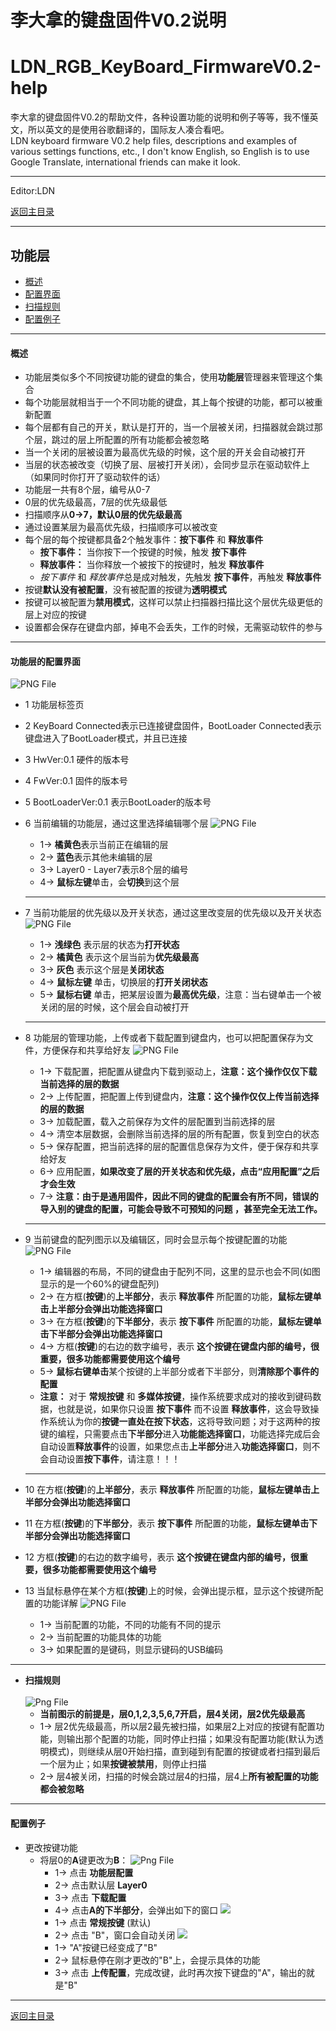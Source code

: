 ﻿李大拿的键盘固件V0.2说明
=====================
LDN_RGB_KeyBoard_FirmwareV0.2-help
=====================
李大拿的键盘固件V0.2的帮助文件，各种设置功能的说明和例子等等，我不懂英文，所以英文的是使用谷歌翻译的，国际友人凑合看吧。<br>
LDN keyboard firmware V0.2 help files, descriptions and examples of various settings functions, etc., I don't know English, so English is to use Google Translate, international friends can make it look.
****
Editor:LDN

[返回主目录](https://github.com/lswhome/LDN_RGB_KeyBoard_FirmwareV0.2-help "点击返回")

****
## 功能层
   * [概述](#概述)
   * [配置界面](#功能层的配置界面)
   * [扫描规则](#扫描规则)
   * [配置例子](#配置例子)
****
   #### 概述
   * 功能层类似多个不同按键功能的键盘的集合，使用**功能层**管理器来管理这个集合
   * 每个功能层就相当于一个不同功能的键盘，其上每个按键的功能，都可以被重新配置
   * 每个层都有自己的开关，默认是打开的，当一个层被关闭，扫描器就会跳过那个层，跳过的层上所配置的所有功能都会被忽略
   * 当一个关闭的层被设置为最高优先级的时候，这个层的开关会自动被打开
   * 当层的状态被改变（切换了层、层被打开关闭），会同步显示在驱动软件上（如果同时你打开了驱动软件的话）
   * 功能层一共有8个层，编号从0-7
   * 0层的优先级最高，7层的优先级最低
   * 扫描顺序从**0->7，默认0层的优先级最高**
   * 通过设置某层为最高优先级，扫描顺序可以被改变
   * 每个层的每个按键都具备2个触发事件：**按下事件** 和 **释放事件**
     * **按下事件：** 当你按下一个按键的时候，触发 **按下事件**
     * **释放事件：** 当你释放一个被按下的按键时，触发 **释放事件**
     * *按下事件* 和 *释放事件*总是成对触发，先触发 **按下事件**，再触发 **释放事件**
   * 按键**默认没有被配置**，没有被配置的按键为**透明模式**
   * 按键可以被配置为**禁用模式**，这样可以禁止扫描器扫描比这个层优先级更低的层上对应的按键
   * 设置都会保存在键盘内部，掉电不会丢失，工作的时候，无需驱动软件的参与
****
   #### 功能层的配置界面
   ![PNG File](https://github.com/lswhome/LDN_RGB_KeyBoard_FirmwareV0.2-help/blob/master/FunctionLayer/FuncLayerAll.png "")
   
   * 1  功能层标签页
   * 2  KeyBoard Connected表示已连接键盘固件，BootLoader Connected表示键盘进入了BootLoader模式，并且已连接
   * 3  HwVer:0.1 硬件的版本号
   * 4  FwVer:0.1 固件的版本号
   * 5  BootLoaderVer:0.1 表示BootLoader的版本号
   * 6  当前编辑的功能层，通过这里选择编辑哪个层
     ![PNG File](https://github.com/lswhome/LDN_RGB_KeyBoard_FirmwareV0.2-help/blob/master/FunctionLayer/FuncLayerEditLayers.png)
        * 1-> **橘黄色**表示当前正在编辑的层
        * 2-> **蓝色**表示其他未编辑的层
        * 3-> Layer0 - Layer7表示8个层的编号
        * 4-> **鼠标左键**单击，会**切换**到这个层
        ****
   * 7  当前功能层的优先级以及开关状态，通过这里改变层的优先级以及开关状态
     ![PNG File](https://github.com/lswhome/LDN_RGB_KeyBoard_FirmwareV0.2-help/blob/master/FunctionLayer/FuncLayerLayerSwitch.png)
        * 1-> **浅绿色** 表示层的状态为**打开状态**
        * 2-> **橘黄色** 表示这个层当前为**优先级最高**
        * 3-> **灰色** 表示这个层是**关闭状态**
        * 4-> **鼠标左键** 单击，切换层的**打开关闭状态**
        * 5-> **鼠标右键** 单击，把某层设置为**最高优先级**，注意：当右键单击一个被关闭的层的时候，这个层会自动被打开
        ****
   * 8  功能层的管理功能，上传或者下载配置到键盘内，也可以把配置保存为文件，方便保存和共享给好友
     ![PNG File](https://github.com/lswhome/LDN_RGB_KeyBoard_FirmwareV0.2-help/blob/master/FunctionLayer/FuncLayerManager.png)
        * 1-> 下载配置，把配置从键盘内下载到驱动上，**注意：这个操作仅仅下载当前选择的层的数据**
        * 2-> 上传配置，把配置上传到键盘内，**注意：这个操作仅仅上传当前选择的层的数据**
        * 3-> 加载配置，载入之前保存为文件的层配置到当前选择的层
        * 4-> 清空本层数据，会删除当前选择的层的所有配置，恢复到空白的状态
        * 5-> 保存配置，把当前选择的层的配置信息保存为文件，便于保存和共享给好友
        * 6-> 应用配置，**如果改变了层的开关状态和优先级，点击“应用配置”之后才会生效**
        * 7-> **注意：由于是通用固件，因此不同的键盘的配置会有所不同，错误的导入别的键盘的配置，可能会导致不可预知的问题 ，甚至完全无法工作。**
        
        ****   
   * 9  当前键盘的配列图示以及编辑区，同时会显示每个按键配置的功能
     ![PNG File](https://github.com/lswhome/LDN_RGB_KeyBoard_FirmwareV0.2-help/blob/master/FunctionLayer/FuncLayerEditer.png)
        * 1-> 编辑器的布局，不同的键盘由于配列不同，这里的显示也会不同(如图显示的是一个60%的键盘配列)
        * 2-> 在方框(**按键**)的**上半部分**，表示 **释放事件** 所配置的功能，**鼠标左键单击上半部分会弹出功能选择窗口**
        * 3-> 在方框(**按键**)的**下半部分**，表示 **按下事件** 所配置的功能，**鼠标左键单击下半部分会弹出功能选择窗口**
        * 4-> 方框(**按键**)的右边的数字编号，表示 **这个按键在键盘内部的编号，很重要，很多功能都需要使用这个编号**
        * 5-> **鼠标右键单击**某个按键的上半部分或者下半部分，则**清除那个事件的配置**
        * **注意：** 对于 **常规按键** 和 **多媒体按键**，操作系统要求成对的接收到键码数据，也就是说，如果你只设置 **按下事件** 而不设置 **释放事件**，这会导致操作系统认为你的**按键一直处在按下状态**，这将导致问题；对于这两种的按键的编程，只需要点击**下半部分**进入**功能能选择窗口**，功能选择完成后会自动设置**释放事件**的设置，如果您点击**上半部分**进入**功能选择窗口**，则不会自动设置**按下事件**，请注意！！！
        ****
   * 10 在方框(**按键**)的**上半部分**，表示 **释放事件** 所配置的功能，**鼠标左键单击上半部分会弹出功能选择窗口**
   * 11 在方框(**按键**)的**下半部分**，表示 **按下事件** 所配置的功能，**鼠标左键单击下半部分会弹出功能选择窗口**
   * 12 方框(**按键**)的右边的数字编号，表示 **这个按键在键盘内部的编号，很重要，很多功能都需要使用这个编号**
   * 13 当鼠标悬停在某个方框(**按键**)上的时候，会弹出提示框，显示这个按键所配置的功能详解
     ![PNG File](https://github.com/lswhome/LDN_RGB_KeyBoard_FirmwareV0.2-help/blob/master/FunctionLayer/FuncLayerTip.png)
        * 1-> 当前配置的功能，不同的功能有不同的提示
        * 2-> 当前配置的功能具体的功能
        * 3-> 如果配置的是键码，则显示键码的USB编码     
****
   * **扫描规则**<br>   
   ![Png File](https://github.com/lswhome/LDN_RGB_KeyBoard_FirmwareV0.2-help/blob/master/FunctionLayer/FuncLayerScan.png)   
        * **当前图示的前提是，层0,1,2,3,5,6,7开启，层4关闭，层2优先级最高**
        * 1-> 层2优先级最高，所以层2最先被扫描，如果层2上对应的按键有配置功能，则输出那个配置的功能，同时停止扫描；如果没有配置功能(默认为透明模式)，则继续从层0开始扫描，直到碰到有配置的按键或者扫描到最后一个层为止；如果**按键被禁用**，则停止扫描
        * 2-> 层4被关闭，扫描的时候会跳过层4的扫描，层4上**所有被配置的功能都会被忽略**
****
   #### 配置例子<br>
   * 更改按键功能
      * 将层0的**A**键更改为**B**：
      ![Png File](https://github.com/lswhome/LDN_RGB_KeyBoard_FirmwareV0.2-help/blob/master/FunctionLayer/FuncLayer_example_1.png)
           * 1-> 点击 **功能层配置**
           * 2-> 点击默认层 **Layer0**
           * 3-> 点击 **下载配置**
           * 4-> 点击**A的下半部分**，会弹出如下的窗口
           ![](https://github.com/lswhome/LDN_RGB_KeyBoard_FirmwareV0.2-help/blob/master/FunctionLayer/FuncLayer_example_2.png)
           * 1-> 点击 **常规按键** (默认)
           * 2-> 点击 "B"，窗口会自动关闭
           ![](https://github.com/lswhome/LDN_RGB_KeyBoard_FirmwareV0.2-help/blob/master/FunctionLayer/FuncLayer_example_3.png)
           * 1-> "A"按键已经变成了"B"
           * 2-> 鼠标悬停在刚才更改的"B"上，会提示具体的功能
           * 3-> 点击 **上传配置**，完成改键，此时再次按下键盘的"A"，输出的就是"B"
      
   
****

[返回主目录](https://github.com/lswhome/LDN_RGB_KeyBoard_FirmwareV0.2-help "点击返回")

